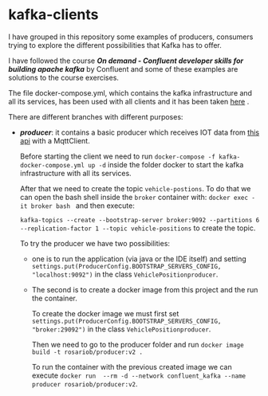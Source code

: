 # kafka-clients
I have grouped in this repository some examples of producers, consumers trying to explore the different possibilities that Kafka has to offer. 

I have followed the course ***On demand - Confluent developer skills for building apache kafka*** by Confluent and some of these examples are solutions to the course exercises.

The file docker-compose.yml, which contains the kafka infrastructure and all its services, has been used with all clients and it has been taken [here](https://github.com/confluentinc/cp-all-in-one/blob/7.4.0-post/cp-all-in-one/docker-compose.yml) .

There are different branches with different purposes:

- ***producer***: it contains a basic producer which receives IOT data from [this api](https://digitransit.fi/en/developers/apis/4-realtime-api/vehicle-positions/) with a MqttClient.

  Before starting the client we need to run `docker-compose -f kafka-docker-compose.yml up -d` inside the folder docker to start the kafka infrastructure with all its services.

  After that we need to create the topic `vehicle-postions`. To do that we can open the bash shell inside the `broker` container with: `docker exec -it broker bash ` and then execute: 

  `kafka-topics --create --bootstrap-server broker:9092 --partitions 6 --replication-factor 1 --topic vehicle-positions` to create the topic.

  To try the producer we have two possibilities:
  - one is to run the application (via java or the IDE itself) and setting `settings.put(ProducerConfig.BOOTSTRAP_SERVERS_CONFIG, "localhost:9092")` in the class `VehiclePositionproducer`.

  - The second is to create a docker image from this project and the run the container.

    To create the docker image we must first set `settings.put(ProducerConfig.BOOTSTRAP_SERVERS_CONFIG, "broker:29092")` in the class `VehiclePositionproducer`. 

    Then we need to go to the producer folder and run `docker image build -t rosariob/producer:v2 .`

    To run the container with the previous created image we can execute `docker run  --rm -d --network confluent_kafka --name producer rosariob/producer:v2`.
